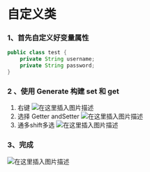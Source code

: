﻿# 自定义类

### 1、首先自定义好变量属性

```java
public class test {
    private String username;
    private String password;
}
```

### 2 、使用 Generate 构建 set 和 get

  1. 右键
     ![在这里插入图片描述](https://img-blog.csdnimg.cn/20200511120647209.png?x-oss-process=image/watermark,type_ZmFuZ3poZW5naGVpdGk,shadow_10,text_aHR0cHM6Ly9ibG9nLmNzZG4ubmV0L3dlaXhpbl80Mzg0ODUzMg==,size_16,color_FFFFFF,t_70)
  2. 选择 Getter andSetter
     ![在这里插入图片描述](https://img-blog.csdnimg.cn/20200511120731176.png?x-oss-process=image/watermark,type_ZmFuZ3poZW5naGVpdGk,shadow_10,text_aHR0cHM6Ly9ibG9nLmNzZG4ubmV0L3dlaXhpbl80Mzg0ODUzMg==,size_16,color_FFFFFF,t_70)
  3. 通多shift多选
     ![在这里插入图片描述](https://img-blog.csdnimg.cn/20200511120823342.png?x-oss-process=image/watermark,type_ZmFuZ3poZW5naGVpdGk,shadow_10,text_aHR0cHM6Ly9ibG9nLmNzZG4ubmV0L3dlaXhpbl80Mzg0ODUzMg==,size_16,color_FFFFFF,t_70)

### 3、完成

![在这里插入图片描述](https://img-blog.csdnimg.cn/20200511120844952.png?x-oss-process=image/watermark,type_ZmFuZ3poZW5naGVpdGk,shadow_10,text_aHR0cHM6Ly9ibG9nLmNzZG4ubmV0L3dlaXhpbl80Mzg0ODUzMg==,size_16,color_FFFFFF,t_70)